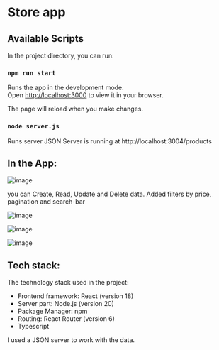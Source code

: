 # Store app


## Available Scripts

In the project directory, you can run:

### `npm run start`

Runs the app in the development mode.\
Open [http://localhost:3000](http://localhost:3000) to view it in your browser.

The page will reload when you make changes.

### `node server.js`

Runs server
JSON Server is running at http://localhost:3004/products


## In the App:

![image](https://github.com/user-attachments/assets/d3629cb0-609a-43fe-9346-793653c1f9be)

you can Create, Read, Update and Delete data. Added filters by price, pagination and search-bar

![image](https://github.com/user-attachments/assets/61ebb863-f3dd-491c-990b-e654a7cc494a)

![image](https://github.com/user-attachments/assets/2188fd65-2099-435d-a000-a7f5113492f0)





![image](https://github.com/user-attachments/assets/8c3f41b3-b523-4049-977f-564612d99327)

## Tech stack:
The technology stack used in the project:
- Frontend framework: React (version 18)
- Server part: Node.js (version 20)
- Package Manager: npm
- Routing: React Router (version 6)
- Typescript

I used a JSON server to work with the data.

